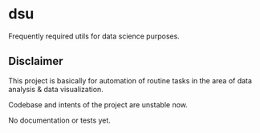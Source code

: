 # dsu
Frequently required utils for data science purposes.

## Disclaimer 
This project is basically for automation of routine tasks in the area of 
data analysis & data visualization.

Codebase and intents of the project are unstable now.

No documentation or tests yet.
